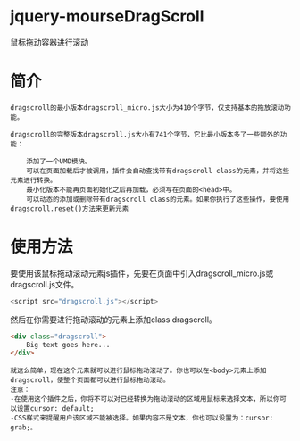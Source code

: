 # jquery-mourseDragScroll
鼠标拖动容器进行滚动
# 简介
```text
dragscroll的最小版本dragscroll_micro.js大小为410个字节，仅支持基本的拖放滚动功能。

dragscroll的完整版本dragscroll.js大小有741个字节，它比最小版本多了一些额外的功能：

    添加了一个UMD模块。
    可以在页面加载后才被调用，插件会自动查找带有dragscroll class的元素，并将这些元素进行转换。
    最小化版本不能再页面初始化之后再加载，必须写在页面的<head>中。
    可以动态的添加或删除带有dragscroll class的元素。如果你执行了这些操作，要使用dragscroll.reset()方法来更新元素
```
    
# 使用方法

要使用该鼠标拖动滚动元素js插件，先要在页面中引入dragscroll_micro.js或dragscroll.js文件。

```JavaScript
<script src="dragscroll.js"></script>            
```
然后在你需要进行拖动滚动的元素上添加class dragscroll。
```html
<div class="dragscroll">
    Big text goes here...
</div>                
```
```text
就这么简单，现在这个元素就可以进行鼠标拖动滚动了。你也可以在<body>元素上添加dragscroll，使整个页面都可以进行鼠标拖动滚动。
注意：
-在使用这个插件之后，你将不可以对已经转换为拖动滚动的区域用鼠标来选择文本，所以你可以设置cursor: default;
-CSS样式来提醒用户该区域不能被选择。如果内容不是文本，你也可以设置为：cursor: grab;。
```
